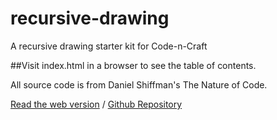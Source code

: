 # recursive-drawing
A recursive drawing starter kit for Code-n-Craft

##Visit index.html in a browser to see the table of contents.

All source code is from Daniel Shiffman's The Nature of Code.

[Read the web version](http://natureofcode.com/book/chapter-8-fractals/) / [Github Repository](https://github.com/shiffman/The-Nature-of-Code-Examples-p5.js)